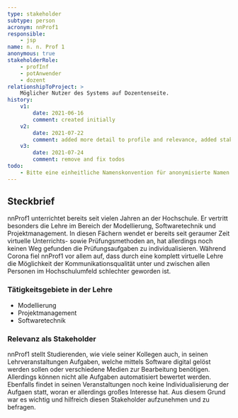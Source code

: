 ```yaml
---
type: stakeholder
subtype: person
acronym: nnProf1
responsible: 
    - jsp
name: n. n. Prof 1
anonymous: true
stakeholderRole: 
    - profInf
    - potAnwender
    - dozent
relationshipToProject: >
    Möglicher Nutzer des Systems auf Dozentenseite.
history:
    v1:
        date: 2021-06-16
        comment: created initially
    v2:
        date: 2021-07-22
        comment: added more detail to profile and relevance, added stakeholderole potAnwender
    v3:
        date: 2021-07-24
        comment: remove and fix todos
todo: 
    - Bitte eine einheitliche Namenskonvention für anonymisierte Namen verwenden (SB) 
---
```

## Steckbrief

nnProf1 unterrichtet bereits seit vielen Jahren an der Hochschule. Er vertritt besonders die Lehre im Bereich der Modellierung, 
Softwaretechnik und Projektmanagement. In diesen Fächern wendet er bereits seit geraumer Zeit virtuelle Unterrichts- sowie 
Prüfungsmethoden an, hat allerdings noch keinen Weg gefunden die Prüfungsaufgaben zu individualisieren. Während Corona 
fiel nnProf1 vor allem auf, dass durch eine komplett virtuelle Lehre die Möglichkeit der Kommunikationsqualität unter 
und zwischen allen Personen im Hochschulumfeld schlechter geworden ist.

### Tätigkeitsgebiete in der Lehre

* Modellierung
* Projektmanagement
* Softwaretechnik

### Relevanz als Stakeholder

nnProf1 stellt Studierenden, wie viele seiner Kollegen auch, in seinen Lehrveranstaltungen Aufgaben, welche mittels Software
digital gelöst werden sollen oder verschiedene Medien zur Bearbeitung benötigen. Allerdings können nicht alle Aufgaben 
automatisiert bewertet werden. Ebenfalls findet in seinen Veranstaltungen noch keine Individualisierung der Aufgaen statt,
woran er allerdings großes Interesse hat. Aus diesem Grund war es wichtig und hilfreich diesen Stakeholder aufzunehmen 
und zu befragen.
